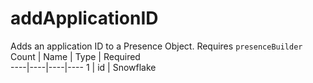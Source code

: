 # addApplicationID 
Adds an application ID to a Presence Object. Requires `presenceBuilder`
 Count | Name | Type | Required        
----|----|----|----
1 | id | Snowflake
